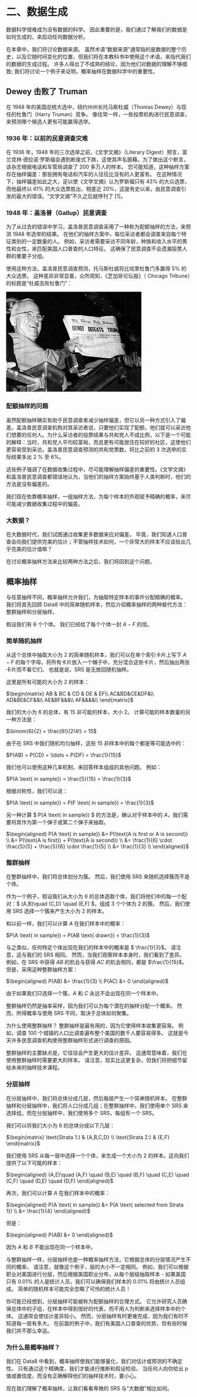 # 二、数据生成

数据科学很难成为没有数据的科学。 因此重要的是，我们通过了解我们的数据是如何生成的，来启动任何数据分析。

在本章中，我们将讨论数据来源。 虽然术语“数据来源”通常指的是数据的整个历史，以及它随时间变化的位置，但我们将在本教科书中使用这个术语，来指代我们的数据的生成过程。 许多人得出了不成熟的结论，因为他们对数据的理解不够细致; 我们将讨论一个例子来证明，概率抽样在数据科学中的重要性。

## Dewey 击败了 Truman

在 1948 年的美国总统大选中，纽约州州长托马斯杜威（Thomas Dewey）与现任的杜鲁门（Harry Truman）竞争。 像往常一样，一些投票机构进行民意调查，来预测哪个候选人更有可能赢得选举。

### 1936 年：以前的民意调查灾难

在 1936 年，1948 年的三次选举之前，《文学文摘》（Literary Digest）预言，富兰克林·德拉诺·罗斯福会遇到断崖式下跌，这使其声名狼藉。为了做出这个断言，该杂志根据电话和车管局调查了 200 多万人的样本。 您可能知道，这种抽样方案存在抽样偏差：那些拥有电话和汽车的人往往比没有的人更富有。 在这种情况下，抽样偏差如此之大，足以使《文学文摘》认为罗斯福只有 43% 的大众选票，而他最终以 61% 的大众选票胜出，相差近 20%，这是有史以来，由民意调查引发的最大的错误。“文学文摘”不久之后就停刊了 [1]。

### 1948 年：盖洛普（Gallup）民意调查

为了从过去的错误中学习，盖洛普民意调查采用了一种称为配额抽样的方法，来预测 1948 年选举的结果。 在他们的抽样方案中，每位采访者都会调查来自每个特征类别的一定数量的人。 例如，采访者需要采访不同年龄，种族和收入水平的男性和女性，来匹配美国人口普查的人口特征。 这确保了民意调查不会遗漏投票人群的重要子分组。

使用这种方法，盖洛普民意调查预测，托马斯杜威将比哈里杜鲁门多赢得 5% 的大众选票。 这种差异非常显着，众所周知，《芝加哥论坛报》（ Chicago Tribune）的标题是“杜威击败杜鲁门”：

![](img/2-1.jpg)

### 配额抽样的问题

虽然配额抽样确实有助于民意调查者减少抽样偏差，但它以另一种方式引入了偏差。盖洛普民意调查机构对其采访者说，只要他们实现了配额，他们就可以采访他们想要的任何人。为什么采访者的投票结果与共和党人不成比例，以下是一个可能的解释：当时，共和党人平均较富裕，而且更有可能居住在较好的社区，这使他们更容易受到采访。盖洛普民意调查预测的共和党票数，将比之前的 3 次选举的实际结果多出 2 % 至 6%。

这些例子强调了在数据收集过程中，尽可能理解抽样偏差的重要性。《文学文摘》和盖洛普民意调查都错误地认为，当他们的抽样方案始终基于人类判断时，他们的方法是没有偏差的。

我们现在依靠概率抽样，一组抽样方法，为每个样本的外观赋予精确的概率，来尽可能减少数据收集过程中的偏差。

### 大数据？

在大数据时代，我们试图通过收集更多数据来应对偏差。 毕竟，我们知道人口普查会向我们提供完美的估计；不管抽样技术如何，一个非常大的样本不应该给出几乎完美的估计值嘛？

在讨论概率抽样方法来比较两种方法之后，我们将回到这个问题。

## 概率抽样

与任意抽样不同，概率抽样允许我们，为抽取特定样本的事件分配精确的概率。 我们将首先回顾 Data8 中的简单随机样本，然后介绍概率抽样的两种替代方法：整群抽样和分层抽样。

假设我们有 6 个个体。 我们已经给了每个个体一封 $A-F$ 的信。

### 简单随机抽样

从这个总体中抽取大小为 2  的简单随机样本，我们可以在单个索引卡片上写下 $A-F$ 的每个字母，将所有卡片放入一个帽子中，充分混合这些卡片，然后抽出两张卡片而不看它们。 也就是说，SRS 是无放回随机抽样。

这里是所有可能的大小为 2 的样本：

$\begin{matrix} AB & BC & CD & DE & EF\\ AC&BD&CE&DF&\\ AD&BE&CF&&\\ AE&BF&&&\\ AF&&&&\\ \end{matrix}$

我们的大小为 6 的总体，有 15 非可能的样本，大小 2。 计算可能的样本数量的另一种方法是：

$\binom{6}{2} = \frac{6!}{2!4!} = 15$

由于在 SRS 中我们随机均匀抽样，这些 15 非样本中的每个都是等可能选中的：

$P(AB) = P(CD) = \ldots = P(DF) = \frac{1}{15}$

我们也可以使用这种几率机制，来回答样本组成的其他问题。 例如：

$P(A \text{ in sample}) = \frac{5}{15} = \frac{1}{3}$

根据对称性，我们可以说：

$P(A \text{ in sample}) = P(F \text{ in sample}) = \frac{1}{3}$

另一种计算 $ P(A \text{ in sample}) $ 的方法是，确认对于样本中的 $A$，我们需要将其作为第一个弹子或第二个弹子来抽取。

$\begin{aligned} P(A \text{ in sample}) &= P(\text{A is first or A is second}) \\ &= P(\text{A is first}) + P(\text{A is second}) \\ &= \frac{1}{6} \cdot \frac{5}{5} + \frac{5}{6} \cdot \frac{1}{5} \\ &= \frac{1}{3} \\ \end{aligned}$

### 整群抽样

在整群抽样中，我们将总体划分为簇。 然后，我们使用 SRS 来随机选择簇而不是个体。

作为一个例子，假设我们从大小为 6 的总体选取个体，我们将他们中的每一个配对：$ (A,B)\quad (C,D) \quad (E,F) $，组成 3 个个体为 2 的簇。 然后，我们使用 SRS 选择一个簇来产生大小为 2 的样本。

和以前一样，我们可以计算 $A$ 在我们样本中的概率：

$P(A \text{ in sample}) = P(AB \text{ drawn}) = \frac{1}{3}$

与之类似，任何特定个体出现在我们的样本中的概率是 $ \frac{1}{3}$。 请注意，这与我们的 SRS 相同。 然而，当我们观察样本本身时，我们看到了差异。 例如，在 SRS 中获得 $AB$ 的机会与获得 $AC$ 的机会相同，都是 $\frac{1}{15}$。 但是，采用这种整群抽样方案：

$\begin{aligned} P(AB) &= \frac{1}{3} \\ P(AC) &= 0 \end{aligned}$

由于如果我们只选择一个簇，$A$ 和 $C$ 永远不会出现在同一个样本中。

整群抽样仍然是抽率采样，因为我们可以为每个潜在的抽样分配一个概率。 然而，所得概率与使用 SRS 不同，取决于总体如何聚集。

为什么使用整群抽样？ 整群抽样是最有用的，因为它使得样本收集更容易。 例如，调查 100 个城镇的人口比调查遍布整个美国的数千人要容易得多。 这就是今天许多民意调查机构使用整群抽样形式进行调查的原因。

整群抽样的主要缺点是，它往往会产生更大的估计差异。 这通常意味着，我们在使用整群抽样时需要更大的样本。 请注意，现实比这更复杂，但我们将把细节留给未来的抽样技术课程。

### 分层抽样

在分层抽样中，我们将总体分成几层，然后每层产生一个简单随机样本。 在整群抽样和分层抽样中，我们将人口分成几组；在整群抽样中，我们使用单个 SRS 来选择组，而在分层抽样中，我们使用多个 SRS，每组有一个 SRS。

我们可以将我们大小为 6 的总体分成以下几层：

$\begin{matrix} \text{Strata 1:} & {A,B,C,D} \\ \text{Strata 2:} & {E,F} \end{matrix}$

我们使用 SRS 从每一层中选择一个个体，来生成一个大小为 2 的样本。这向我们提供了以下可能的样本：

$\begin{aligned} (A,E)\quad (A,F) \quad (B,E) \quad (B,F) \quad (C,E) \quad (C,F) \quad (D,E) \quad (D,F) \end{aligned}$

再次，我们可以计算 $A$ 在我们样本中的概率：

$\begin{aligned} P(A \text{ in sample}) &= P(A \text{ selected from Strata 1}) \\ &= \frac{1}{4} \end{aligned}$

但是：

$\begin{aligned} P(AB) &= 0 \end{aligned}$

因为 $A$ 和 $B$ 不能出现在同一个样本中。

与整群抽样一样，分层抽样也是一种概率抽样方法，它根据总体的分层情况产生不同的概率。 请注意，就像这个例子，层的大小不一定相同。 例如，我们可以根据职业对美国进行分层，然后根据美国职业分布，从每个层级抽取样本 - 如果美国只有 0.01% 的人是统计人员，我们可以确保我们样本的 0.01% 将由统计人员组成。 简单的随机样本可能完全忽略了可怜的统计人员！

你可能已经想到，分层抽样可能被称为配额抽样的合理方式。 它允许研究人员确保总体中的子组，在样本中得到很好的代表，而不用人为判断来选择样本中的个体。 这通常会使估计差异较小。 然而，分层抽样有时更难完成，因为我们有时不知道每一层有多大。 在前面的例子中，我们有美国人口普查的优势，但有些时候我们并不那么幸运。

### 为什么是概率抽样？

我们在 Data8 中看到，概率抽样使我们能够量化，我们对估计或预测的不确定性。 只有通过这个精确度，我们才能进行推断和假设检验。 当任何人向你给出 p 值或置信度，而没有正确解释他们的抽样技术时，要小心。

现在我们理解了概率抽样，让我们看看卑微的 SRS 与“大数据”相比如何。
